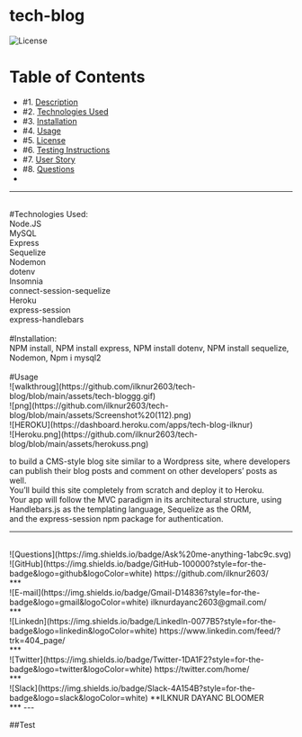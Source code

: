 # tech-blog
![License](https://img.shields.io/badge/License%3A-MIT-green)
# Table of Contents

* #1.  [Description](#description)
* #2.  [Technologies Used](#technologies-used)
* #3.  [Installation](#installation)
* #4.  [Usage](#usage)
* #5.  [License](#license)
* #6.  [Testing Instructions](#testing-instructions)
* #7.  [User Story](#User-Story)
* #8.  [Questions](#questions)
* <br>
----
<br>
#Technologies Used:
<br>
Node.JS
<br>
MySQL
<br>
Express
<br>
Sequelize
<br>
Nodemon
<br>
dotenv
<br> 
Insomnia
<br>
connect-session-sequelize
<br> 
Heroku
<br> 
express-session
<br> 
express-handlebars
<br> 
<br> 
#Installation:
<br>
NPM install, NPM install express, NPM install dotenv, NPM install sequelize, Nodemon,  Npm i mysql2
<br>
<br>
#Usage
<br>
![walkthroug](https://github.com/ilknur2603/tech-blog/blob/main/assets/tech-bloggg.gif)
<br>
![png](https://github.com/ilknur2603/tech-blog/blob/main/assets/Screenshot%20(112).png)
<br>
![HEROKU](https://dashboard.heroku.com/apps/tech-blog-ilknur)
<br>
![Heroku.png](https://github.com/ilknur2603/tech-blog/blob/main/assets/herokuss.png)
<br>

to build a CMS-style blog site similar to a Wordpress site, where developers can publish their blog posts and comment on other developers’ posts as well.<br> 
You’ll build this site completely from scratch and deploy it to Heroku. <br>
Your app will follow the MVC paradigm in its architectural structure, using Handlebars.js as the templating language, Sequelize as the ORM, <br> 
and the express-session npm package for authentication.
<br>
***
<br>
![Questions](https://img.shields.io/badge/Ask%20me-anything-1abc9c.svg)
<br>
![GitHub](https://img.shields.io/badge/GitHub-100000?style=for-the-badge&logo=github&logoColor=white)      https://github.com/ilknur2603/
<br>
***
<br>
![E-mail](https://img.shields.io/badge/Gmail-D14836?style=for-the-badge&logo=gmail&logoColor=white)        ilknurdayanc2603@gmail.com/
<br>
***
<br>
![Linkedn](https://img.shields.io/badge/LinkedIn-0077B5?style=for-the-badge&logo=linkedin&logoColor=white) https://www.linkedin.com/feed/?trk=404_page/
<br>
***
<br>
![Twitter](https://img.shields.io/badge/Twitter-1DA1F2?style=for-the-badge&logo=twitter&logoColor=white)   https://twitter.com/home/
<br>
***
<br>
![Slack](https://img.shields.io/badge/Slack-4A154B?style=for-the-badge&logo=slack&logoColor=white)         **ILKNUR DAYANC BLOOMER
<br>
***
---

##Test
